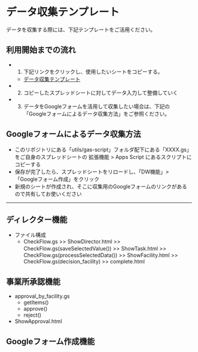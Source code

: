 # データ収集テンプレート
データを収集する際には、下記テンプレートをご活用ください。

## 利用開始までの流れ

- 1. 下記リンクをクリックし、使用したいシートをコピーする。
    - [データ収集テンプレート](https://docs.google.com/spreadsheets/d/1U0nsRC8p9KJnjIwowYBf8E_qyk3APKlJ2zBBxujK5YE/edit?usp=sharing)

- 2. コピーしたスプレッドシートに対してデータ入力して整備していく
- 3. データをGoogleフォームを活用して収集したい場合は、下記の「Googleフォームによるデータ収集方法」をご参照ください。

## Googleフォームによるデータ収集方法

- このリポジトリにある「utils/gas-script」フォルダ配下にある「XXXX.gs」をご自身のスプレッドシートの 拡張機能 > Apps Script にあるスクリプトにコピーする
- 保存が完了したら、スプレッドシートをリロードし、「DW機能」> 「Googleフォーム作成」をクリック
- 新規のシートが作成され、そこに収集用のGoogleフォームのリンクがあるので共有してお使いください


---

## ディレクター機能

- ファイル構成
  - CheckFlow.gs >> ShowDirector.html >> CheckFlow.gs(saveSelectedValue()) >> ShowTask.html >>　CheckFlow.gs(processSelectedData()) >> ShowFacility.html >> CheckFlow.gs(decision_facility) >> complete.html
 
## 事業所承認機能
- approval_by_facility.gs
  - getItems() 
  - approve()
  - reject()   
- ShowApproval.html

## Googleフォーム作成機能


